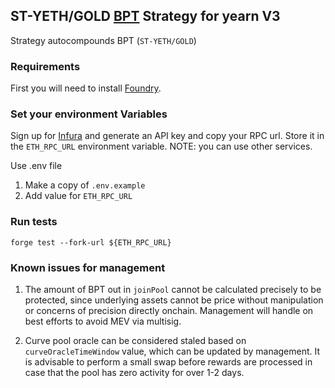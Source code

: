 ## ST-YETH/GOLD [BPT](https://app.balancer.fi/#/ethereum/pool/0xcf8dfdb73e7434b05903b5599fb96174555f43530002000000000000000006c3) Strategy for yearn V3

Strategy autocompounds BPT (`ST-YETH/GOLD`)

### Requirements

First you will need to install [Foundry](https://book.getfoundry.sh/getting-started/installation).

### Set your environment Variables

Sign up for [Infura](https://infura.io/) and generate an API key and copy your RPC url. Store it in the `ETH_RPC_URL` environment variable.
NOTE: you can use other services.

Use .env file

1. Make a copy of `.env.example`
2. Add value for `ETH_RPC_URL`

### Run tests

```
forge test --fork-url ${ETH_RPC_URL}
```

### Known issues for management

1. The amount of BPT out in `joinPool` cannot be calculated precisely to be protected, since underlying assets cannot be price without manipulation or concerns of precision directly onchain. Management will handle on best efforts to avoid MEV via multisig.

2. Curve pool oracle can be considered staled based on `curveOracleTimeWindow` value, which can be updated by management. It is advisable to perform a small swap before rewards are processed in case that the pool has zero activity for over 1-2 days.

